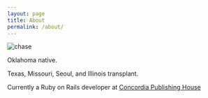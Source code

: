 ```yaml
---
layout: page
title: About
permalink: /about/
---
```

<img id="about-img" src="{{site.url}}/assets/avatar.jpeg" alt="chase">

Oklahoma native.

Texas, Missouri, Seoul, and Illinois transplant.

Currently a Ruby on Rails developer at [Concordia Publishing House](https://github.com/cph)
